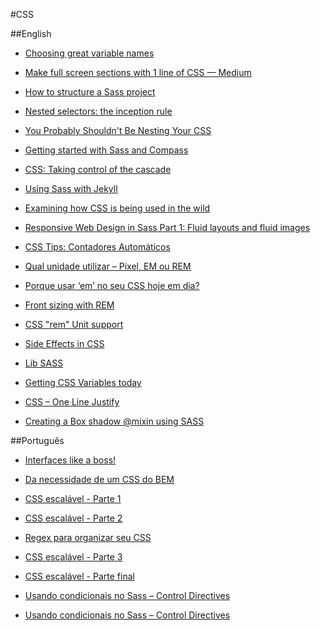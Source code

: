 #CSS

##English
* [Choosing great variable names](http://thesassway.com/beginner/variable-naming)

* [Make full screen sections with 1 line of CSS — Medium](https://medium.com/@ckor/make-full-screen-sections-with-1-line-of-css-b82227c75cbd)

* [How to structure a Sass project](http://thesassway.com/beginner/how-to-structure-a-sass-project)

* [Nested selectors: the inception rule](http://thesassway.com/beginner/the-inception-rule)

* [You Probably Shouldn't Be Nesting Your CSS](http://sriharisriraman.in/blog/2013/09/08/dont-nest-css/)

* [Getting started with Sass and Compass](http://thesassway.com/beginner/getting-started-with-sass-and-compass)

* [CSS: Taking control of the cascade](https://signalvnoise.com/posts/3003-css-taking-control-of-the-cascade)

* [Using Sass with Jekyll](http://markdotto.com/2014/09/25/sass-and-jekyll/)

* [Examining how CSS is being used in the wild](http://reports.quickleft.com/css)

* [Responsive Web Design in Sass Part 1: Fluid layouts and fluid images](http://thesassway.com/intermediate/responsive-web-design-part-1)

* [CSS Tips: Contadores Automáticos](http://gmoura.github.io/blog/2015/02/05/css-tips-contadores-automaticos/)

* [Qual unidade utilizar – Pixel, EM ou REM](http://tableless.com.br/unidade-pixels-em-rem/)

* [Porque usar ‘em’ no seu CSS hoje em dia?](http://blog.caelum.com.br/porque-usar-em-no-seu-css-hoje-em-dia/)

* [Front sizing with REM](http://snook.ca/archives/html_and_css/font-size-with-rem)

* [CSS "rem" Unit support](http://ahedg.es/w/rem.html)

* [Side Effects in CSS](http://philipwalton.com/articles/side-effects-in-css/)

* [Lib SASS](http://libsass.org/)

* [Getting CSS Variables today](http://css3.bradshawenterprises.com/blog/css-variables/)

* [CSS – One Line Justify](http://blog.vjeux.com/2011/css/css-one-line-justify.html)

* [Creating a Box shadow @mixin using SASS](http://stackoverflow.com/questions/10435056/creating-a-box-shadow-mixin-using-sass)

##Português

* [Interfaces like a boss!](http://woliveiras.com.br/desenvolvendo-interfaces-like-boss/)

* [Da necessidade de um CSS do BEM](https://medium.com/@wilfernandesjr/da-necessidade-de-um-css-do-bem-7332a10c3f8d)

* [CSS escalável - Parte 1](https://medium.com/@shankarcabus/css-escalavel-parte-1-41e7e863799e)

* [CSS escalável - Parte 2](https://medium.com/@shankarcabus/css-escalavel-parte-2-acb9f0144c9d)

* [Regex para organizar seu CSS](http://www.raphaelfabeni.com.br/organizando-css-com-regex/)

* [CSS escalável - Parte 3](https://medium.com/@shankarcabus/css-escalavel-parte-3-b970ae49acb7)

* [CSS escalável - Parte final](https://medium.com/@shankarcabus/css-escalavel-parte-final-ff845a62ec4a)

* [Usando condicionais no Sass – Control Directives](http://tableless.com.br/usando-condicionais-sass-control-directives/)

* [Usando condicionais no Sass – Control Directives](http://tableless.com.br/usando-condicionais-sass-control-directives/)

